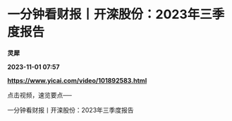 # 一分钟看财报丨开滦股份：2023年三季度报告
**灵犀**

**2023-11-01 07:57**

**https://www.yicai.com/video/101892583.html**

点击视频，速览要点──

一分钟看财报丨开滦股份：2023年三季度报告